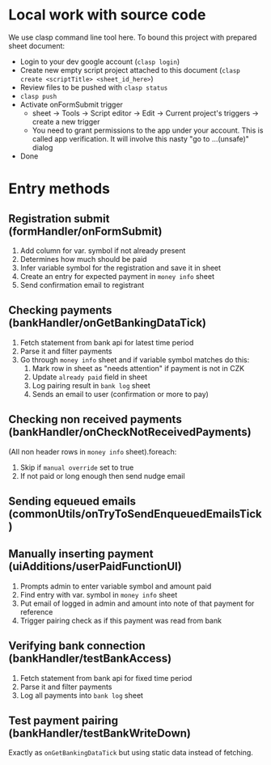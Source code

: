 # Local work with source code
We use clasp command line tool here. To bound this project with prepared sheet document:

* Login to your dev google account (`clasp login`)
* Create new empty script project attached to this document (`clasp create <scriptTitle> <sheet_id_here>`)
* Review files to be pushed with `clasp status`
* `clasp push`
* Activate onFormSubmit trigger
  * sheet -> Tools -> Script editor -> Edit -> Current project's triggers -> create a new trigger
  * You need to grant permissions to the app under your account. This is called app verification. It will involve this nasty "go to ...(unsafe)" dialog
* Done

# Entry methods

## Registration submit (formHandler/onFormSubmit)
1. Add column for var. symbol if not already present
1. Determines how much should be paid
1. Infer variable symbol for the registration and save it in sheet
1. Create an entry for expected payment in `money info` sheet
1. Send confirmation email to registrant

## Checking payments (bankHandler/onGetBankingDataTick)
1. Fetch statement from bank api for latest time period
1. Parse it and filter payments
1. Go through `money info` sheet and if variable symbol matches do this:
   1. Mark row in sheet as "needs attention" if payment is not in CZK
   1. Update `already paid` field in sheet
   1. Log pairing result in `bank log` sheet
   1. Sends an email to user (confirmation or more to pay)

## Checking non received payments (bankHandler/onCheckNotReceivedPayments)
(All non header rows in `money info` sheet).foreach:
1. Skip if `manual override` set to true
1. If not paid or long enough then send nudge email

## Sending equeued emails (commonUtils/onTryToSendEnqueuedEmailsTick)

## Manually inserting payment (uiAdditions/userPaidFunctionUI)
1. Prompts admin to enter variable symbol and amount paid
1. Find entry with var. symbol in `money info` sheet
1. Put email of logged in admin and amount into note of that payment for reference
1. Trigger pairing check as if this payment was read from bank

## Verifying bank connection (bankHandler/testBankAccess)
1. Fetch statement from bank api for fixed time period
1. Parse it and filter payments
1. Log all payments into `bank log` sheet

## Test payment pairing (bankHandler/testBankWriteDown)
Exactly as `onGetBankingDataTick` but using static data instead of fetching.

